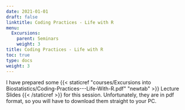 ```yaml
---
date: 2021-01-01
draft: false
linktitle: Coding Practices - Life with R
menu:
  Excursions:
    parent: Seminars
    weight: 3
title: Coding Practices - Life with R
toc: true
type: docs
weight: 3
---
```


I have prepared some {{< staticref "courses/Excursions into Biostatistics/Coding-Practices---Life-With-R.pdf" "newtab" >}} Lecture Slides {{< /staticref >}} for this session. Unfortunately, they are in pdf format, so you will have to download them straight to your PC.